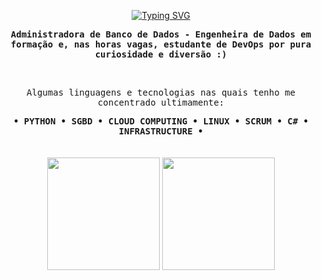 <p align="center">
<a href="https://git.io/typing-svg"><img src="https://readme-typing-svg.demolab.com?font=Fira+Code&pause=1000&color=BF8AF7FF&repeat=false&width=435&lines=Hello%2C+fail+world" alt="Typing SVG" /></a>
</p>

<p align="center">
  <samp> <strong>Administradora de Banco de Dados - Engenheira de Dados em formação e, nas horas vagas, estudante de DevOps por pura curiosidade e diversão :)</strong> </samp> 
</p>

<br>

<p align="center">
    <samp>Algumas linguagens e tecnologias nas quais tenho me concentrado ultimamente:</samp>
</p>

<div align="center">
    <samp>
        <strong>
            &bull; PYTHON &bull;
            SGBD &bull; CLOUD COMPUTING &bull; LINUX &bull;
            SCRUM &bull; C# &bull; INFRASTRUCTURE &bull;
        </strong>
</div>
      
<br>

<!--
<a href="#"><img height="100px" src="https://github-readme-stats.vercel.app/api?username=biewdev&hide_title=true&hide_border=true&show_icons=true&include_all_commits=true&count_private=true&line_height=21&text_color=000&icon_color=000&bg_color=0,fff44a,6accff,43bfff,5c1cff&theme=graywhite"/><img height="100px" src="https://github-readme-stats.vercel.app/api/top-langs/?username=biewdev&hide=html&hide_title=true&hide_border=true&layout=compact&langs_count=7&text_color=000&icon_color=fff&bg_color=0,5c1cff,43bfff,6accff,fff44a&theme=graywhite"/></a>
-->
<br>
</div>

<div align="center">
  
  <img height="180em" src="https://github-readme-stats.vercel.app/api?username=amandacordeiro&show_icons=true&theme=tokyonight&include_all_commits=true&count_private=true&rank_icon=github"/>
  <img height="180em" src="https://github-readme-stats.vercel.app/api/top-langs/?username=amandacordeiro&layout=compact&langs_count=7&theme=tokyonight"/>
  
</div>
